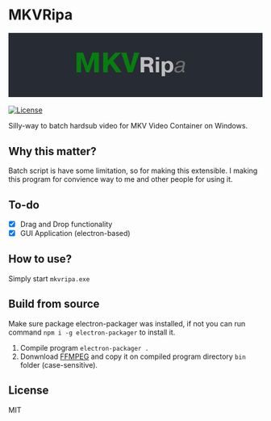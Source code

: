 # MKVRipa

![MKVRipa Logo](https://raw.githubusercontent.com/danipragustia/MKVRipa/master/banner.png)

[![License](https://img.shields.io/badge/License-MIT-blue.svg)](https://github.com/danipragustia/MKVRipa/LICENSE)

Silly-way to batch hardsub video for MKV Video Container on Windows.

## Why this matter?
Batch script is have some limitation, so for making this extensible. I making this program for convience way to me and other people for using it.

## To-do
- [x] Drag and Drop functionality
- [x] GUI Application (electron-based)

## How to use?
Simply start `mkvripa.exe`

## Build from source
Make sure package electron-packager was installed, if not you can run command `npm i -g electron-packager` to install it.

1. Compile program `electron-packager .`
2. Donwnload [FFMPEG](https://ffmpeg.zeranoe.com/builds/) and copy it on compiled program directory `bin` folder (case-sensitive).

## License
MIT
